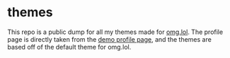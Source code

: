 # themes
This repo is a public dump for all my themes made for [omg.lol](https://omg.lol). The profile page is directly taken from the [demo profile page](https://haydensato.omg.lol), and the themes are based off of the default theme for omg.lol.
